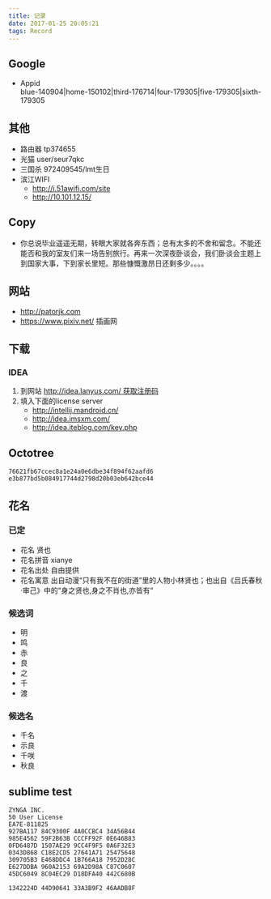 ```yaml
---
title: 记录
date: 2017-01-25 20:05:21
tags: Record
---
```


## Google
- Appid  
    blue-140904|home-150102|third-176714|four-179305|five-179305|sixth-179305

## 其他
- 路由器 tp374655
- 光猫 user/seur7qkc
- 三国杀 972409545/lmt生日
- 滨江WIFI
    + http://i.51awifi.com/site
    + http://10.101.12.15/

## Copy
- 你总说毕业遥遥无期，转眼大家就各奔东西；总有太多的不舍和留念。不能还能否和我的室友们来一场告别旅行。再来一次深夜卧谈会，我们卧谈会主题上到国家大事，下到家长里短。那些慷慨激昂日还剩多少。。。。

## 网站
- http://patorjk.com
- https://www.pixiv.net/ 插画网

## 下载

### IDEA
1. 到网站 http://idea.lanyus.com/ 获取注册码  
2. 填入下面的license server
    - http://intellij.mandroid.cn/
    - http://idea.imsxm.com/
    - http://idea.iteblog.com/key.php

## Octotree
```
76621fb67ccec8a1e24a0e6dbe34f894f62aafd6
e3b877bd5b084917744d2798d20b03eb642bce44
```

## 花名

### 已定
- 花名 贤也
- 花名拼音 xianye
- 花名出处 自由提供
- 花名寓意 出自动漫“只有我不在的街道”里的人物小林贤也；也出自《吕氏春秋·审己》中的“身之贤也,身之不肖也,亦皆有“

### 候选词
- 明
- 鸣
- 赤
- 良
- 之
- 千
- 渡

### 候选名
- 千名
- 示良
- 千咲
- 秋良

## sublime test
```
ZYNGA INC.
50 User License
EA7E-811825
927BA117 84C9300F 4A0CCBC4 34A56B44
985E4562 59F2B63B CCCFF92F 0E646B83
0FD6487D 1507AE29 9CC4F9F5 0A6F32E3
0343D868 C18E2CD5 27641A71 25475648
309705B3 E468DDC4 1B766A18 7952D28C
E627DDBA 960A2153 69A2D98A C87C0607
45DC6049 8C04EC29 D18DFA40 442C680B

1342224D 44D90641 33A3B9F2 46AADB8F
```
